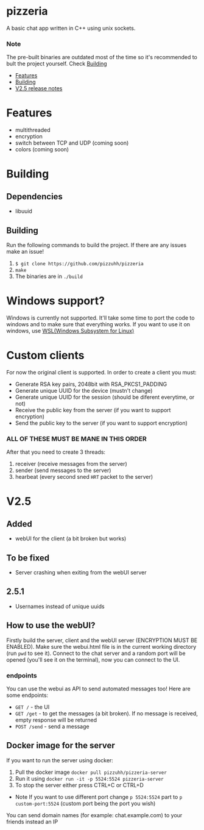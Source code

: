 # pizzeria
A basic chat app written in C++ using unix sockets. 
### Note
The pre-built binaries are outdated most of the time so it's recommended to bult the project yourself. Check [Building](#Building)
- [Features](#features)
- [Building](#building)
- [V2.5 release notes](#v25)

# Features
 - multithreaded
 - encryption
 - switch between TCP and UDP (coming soon)
 - colors (coming soon)

# Building
## Dependencies
- libuuid
## Building
Run the following commands to build the project. If there are any issues make an issue!
1. `$ git clone https://github.com/pizzuhh/pizzeria`
2. `make`
3. The binaries are in `./build`

# Windows support?
Windows is currently not supported. It'll take some time to port the code to windows and to make sure that everything works. If you want to use it on windows, use [WSL(Windows Subsystem for Linux)](https://learn.microsoft.com/en-us/windows/wsl/)

# Custom clients
For now the original client is supported. In order to create a client you must:
- Generate RSA key pairs, 2048bit with RSA_PKCS1_PADDING
- Generate unique UUID for the device (mustn't change)
- Generate unique UUID for the session (should be diferent everytime, or not)
- Receive the public key from the server (if you want to support encryption)
- Send the public key to the server (if you want to support encryption)
### ALL OF THESE MUST BE MANE IN THIS ORDER
After that you need to create 3 threads:
1. receiver (receive messages from the server)
2. sender (send messages to the server)
3. hearbeat (every second sned `HRT` packet to the server)

# V2.5
## Added
- webUI for the client (a bit broken but works)
## To be fixed
- Server crashing when exiting from the webUI server
## 2.5.1
- Usernames instead of unique uuids
## How to use the webUI?
Firstly build the server, client and the webUI server (ENCRYPTION MUST BE ENABLED). Make sure the webui.html file is in the current working directory (run `pwd` to see it). Connect to the chat server and a random port will be opened (you'll see it on the terminal), now you can connect to the UI.
### endpoints
You can use the webui as API to send automated messages too! Here are some endpoints:
- ``GET /`` - the UI
- ``GET /get`` - to get the messages (a bit broken). If no message is received, empty response will be returned
- ``POST /send`` - send a message
## Docker image for the server
If you want to run the server using docker:
1. Pull the docker image `docker pull pizzuhh/pizzeria-server`
2. Run it using `docker run -it -p 5524:5524 pizzeria-server`
3. To stop the server either press CTRL+C or CTRL+D
- Note
If you want to use different port change `p 5524:5524` part to `p custom-port:5524` (custom port being the port you wish)

You can send domain names (for example: chat.example.com) to your friends instead an IP

